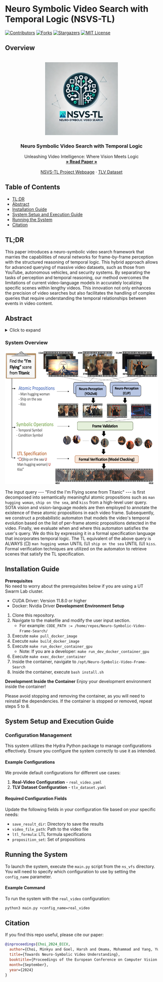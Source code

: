 # Neuro Symbolic Video Search with Temporal Logic (NSVS-TL)

[![Contributors][contributors-shield]][contributors-url] [![Forks][forks-shield]][forks-url] [![Stargazers][stars-shield]][stars-url] [![MIT License][license-shield]][license-url]

## Overview
<!-- PROJECT LOGO -->
<br />
<div align="center">
  <a href="https://github.com/UTAustin-SwarmLab/Neuro-Symbolic-Video-Search-Temploral-Logic">
    <img src="images/logo.png" alt="Logo" width="240" height="240">
  </a>

  <h3 align="center">Neuro Symbolic Video Search with Temporal Logic</h3>

  <p align="center">
    Unleashing Video Intelligence: Where Vision Meets Logic
    <br />
    <a href="https://arxiv.org/abs/2403.11021"><strong>» Read Paper »</strong></a>
    <br />
    <br />
    <a href="https://utaustin-swarmlab.github.io/nsvs-project-page.github.io/">NSVS-TL Project Webpage</a>
    ·
    <a href="https://github.com/UTAustin-SwarmLab/Neuro-Symbolic-Video-Search-Temploral-Logic">TLV Dataset</a>
  </p>
</div>

## Table of Contents

- [TL;DR](#TL;DR)
- [Abstract](#abstract)
- [Installation Guide](#installation-guide)
- [System Setup and Execution Guide](#system-setup-and-execution-guide)
- [Running the System](#running-the-system)
- [Citation](#citation)

## TL;DR

This paper introduces a neuro-symbolic video search framework that marries the capabilities of neural networks for frame-by-frame perception with the structured reasoning of temporal logic. This hybrid approach allows for advanced querying of massive video datasets, such as those from YouTube, autonomous vehicles, and security systems. By separating the tasks of perception and temporal reasoning, our method overcomes the limitations of current video-language models in accurately localizing specific scenes within lengthy videos. This innovation not only enhances the precision of video searches but also facilitates the handling of complex queries that require understanding the temporal relationships between events in video content.

## Abstract

<details>
<summary>Click to expand</summary>
The unprecedented surge in video data production in recent years necessitates efficient tools to extract meaningful frames from videos for downstream tasks. Long-term temporal reasoning is a key desideratum for frame retrieval systems. While state-of-the-art foundation models, like VideoLLaMA and ViCLIP, are proficient in short-term semantic understanding, they surprisingly fail at long-term reasoning across frames. A key reason for this failure is that they intertwine per-frame perception and temporal reasoning into a single deep network. Hence, decoupling but co-designing the semantic understanding and temporal reasoning is essential for efficient scene identification. We propose a system that leverages vision-language models for semantic understanding of individual frames but effectively reasons about the long-term evolution of events using state machines and temporal logic (TL) formulae that inherently capture memory. Our TL-based reasoning improves the F1 score of complex event identification by $9-15$\% compared to benchmarks that use GPT-4 for reasoning on state-of-the-art self-driving datasets such as Waymo and NuScenes.
</details>

### System Overview
<div align="center">
  <a href="https://github.com/UTAustin-SwarmLab/temporal-logic-video-dataset">
    <img src="images/fig1_teaser.png" alt="Logo" width="640" height="440">
  </a>
</div>

The input query --- "Find the I'm Flying scene from Titanic" --- is first decomposed into semantically meaningful atomic propositions such as ``man hugging woman``, ``ship on the sea``, and ``kiss`` from a high-level user query. SOTA vision and vision-language models are then employed to annotate the existence of these atomic propositions in each video frame. Subsequently, we construct a probabilistic automaton that models the video's temporal evolution based on the list of per-frame atomic propositions detected in the video. Finally, we evaluate when and where this automaton satisfies the user's query. We do this by expressing it in a formal specification language that incorporates temporal logic. The TL equivalent of the above query is ALWAYS ($\Box$) ``man hugging woman`` UNTIL ($\mathsf{U}$) ``ship on the sea`` UNTIL ($\mathsf{U}$) ``kiss``. Formal verification techniques are utilized on the automaton to retrieve scenes that satisfy the TL specification.

## Installation Guide

**Prerequisites**  
No need to worry about the prerequisites below if you are using a UT Swarm Lab cluster.

- CUDA Driver: Version 11.8.0 or higher
- Docker: Nvidia Driver
**Development Environment Setup**

1. Clone this repository.
2. Navigate to the makefile and modify the user input section.
    - For example: `CODE_PATH := /home/repos/Neuro-Symbolic-Video-Frame-Search/`
3. Execute `make pull_docker_image`
4. Execute `make build_docker_image`
5. Execute `make run_docker_container_gpu`
    - Note: If you are a developer: `make run_dev_docker_container_gpu`
6. Execute `make exec_docker_container`
7. Inside the container, navigate to `/opt/Neuro-Symbolic-Video-Frame-Search`
8. Inside the container, execute `bash install.sh`

**Development Inside the Container**
Enjoy your development environment inside the container!

Please avoid stopping and removing the container, as you will need to reinstall the dependencies. If the container is stopped or removed, repeat steps 5 to 8.

## System Setup and Execution Guide

### Configuration Management

This system utilizes the Hydra Python package to manage configurations effectively. Ensure you configure the system correctly to use it as intended.

#### Example Configurations

We provide default configurations for different use cases:

1. **Real-Video Configuration** - `real_video.yaml`
2. **TLV Dataset Configuration** - `tlv_dataset.yaml`

#### Required Configuration Fields

Update the following fields in your configuration file based on your specific needs:

- `save_result_dir`: Directory to save the results
- `video_file_path`: Path to the video file
- `ltl_formula`: LTL formula specifications
- `proposition_set`: Set of propositions

## Running the System

To launch the system, execute the `main.py` script from the `ns_vfs` directory. You will need to specify which configuration to use by setting the `config_name` parameter.

#### Example Command

To run the system with the `real_video` configuration:

```bash
python3 main.py +config_name=real_video
```

## Citation

If you find this repo useful, please cite our paper:

```bibtex
@inproceedings{Choi_2024_ECCV,
  author={Choi, Minkyu and Goel, Harsh and Omama, Mohammad and Yang, Yunhao and Shah, Sahil and Chinchali, Sandeep},
  title={Towards Neuro-Symbolic Video Understanding},
  booktitle={Proceedings of the European Conference on Computer Vision (ECCV)},
  month={September},
  year={2024}
}
```

[contributors-shield]: https://img.shields.io/github/contributors/UTAustin-SwarmLab/Neuro-Symbolic-Video-Search-Temploral-Logic.svg?style=for-the-badge
[contributors-url]: https://github.com/UTAustin-SwarmLab/Neuro-Symbolic-Video-Search-Temploral-Logic/graphs/contributors
[forks-shield]: https://img.shields.io/github/forks/UTAustin-SwarmLab/Neuro-Symbolic-Video-Search-Temploral-Logic.svg?style=for-the-badge
[forks-url]: https://github.com/UTAustin-SwarmLab/Neuro-Symbolic-Video-Search-Temploral-Logic/network/members
[stars-shield]: https://img.shields.io/github/stars/UTAustin-SwarmLab/Neuro-Symbolic-Video-Search-Temploral-Logic.svg?style=for-the-badge
[stars-url]: https://github.com/UTAustin-SwarmLab/Neuro-Symbolic-Video-Search-Temploral-Logic/stargazers
[license-shield]: https://img.shields.io/github/license/UTAustin-SwarmLab/Neuro-Symbolic-Video-Search-Temploral-Logic.svg?style=for-the-badge
[license-url]: https://github.com/UTAustin-SwarmLab/Neuro-Symbolic-Video-Search-Temploral-Logic/blob/master/LICENSE.txt
